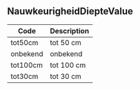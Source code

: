 ## NauwkeurigheidDiepteValue				
				
|	Code	|	Description	|
|	---	|	---	|
|	tot50cm	|	tot 50 cm	|
|	onbekend	|	onbekend	|
|	tot100cm	|	tot 100 cm	|
|	tot30cm	|	tot 30 cm	|
